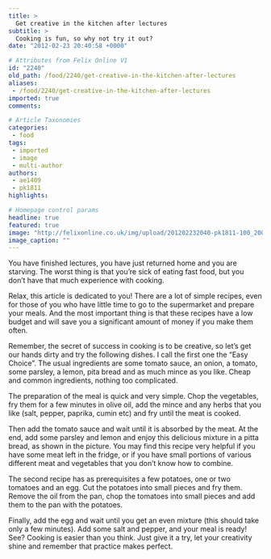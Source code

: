 ```yaml
---
title: >
  Get creative in the kitchen after lectures
subtitle: >
  Cooking is fun, so why not try it out?
date: "2012-02-23 20:40:58 +0000"

# Attributes from Felix Online V1
id: "2240"
old_path: /food/2240/get-creative-in-the-kitchen-after-lectures
aliases:
 - /food/2240/get-creative-in-the-kitchen-after-lectures
imported: true
comments:

# Article Taxonomies
categories:
 - food
tags:
 - imported
 - image
 - multi-author
authors:
 - ae1409
 - pk1811
highlights:

# Homepage control params
headline: true
featured: true
image: "http://felixonline.co.uk/img/upload/201202232040-pk1811-100_2007.jpg"
image_caption: ""
---
```


You have finished lectures, you have just returned home and you are starving. The worst thing is that you’re sick of eating fast food, but you don’t have that much experience with cooking.

Relax, this article is dedicated to you! There are a lot of simple recipes, even for those of you who have little time to go to the supermarket and prepare your meals. And the most important thing is that these recipes have a low budget and will save you a significant amount of money if you make them often.

Remember, the secret of success in cooking is to be creative, so let’s get our hands dirty and try the following dishes. I call the first one the “Easy Choice”. The usual ingredients are some tomato sauce, an onion, a tomato, some parsley, a lemon, pita bread and as much mince as you like. Cheap and common ingredients, nothing too complicated.

The preparation of the meal is quick and very simple. Chop the vegetables, fry them for a few minutes in olive oil, add the mince and any herbs that you like (salt, pepper, paprika, cumin etc) and fry until the meat is cooked.

Then add the tomato sauce and wait until it is absorbed by the meat. At the end, add some parsley and lemon and enjoy this delicious mixture in a pitta bread, as shown in the picture. You may find this recipe very helpful if you have some meat left in the fridge, or if you have small portions of various different meat and vegetables that you don’t know how to combine.

The second recipe has as prerequisites a few potatoes, one or two tomatoes and an egg. Cut the potatoes into small pieces and fry them. Remove the oil from the pan, chop the tomatoes into small pieces and add them to the pan with the potatoes.

Finally, add the egg and wait until you get an even mixture (this should take only a few minutes). Add some salt and pepper, and your meal is ready! See? Cooking is easier than you think. Just give it a try, let your creativity shine and remember that practice makes perfect.
